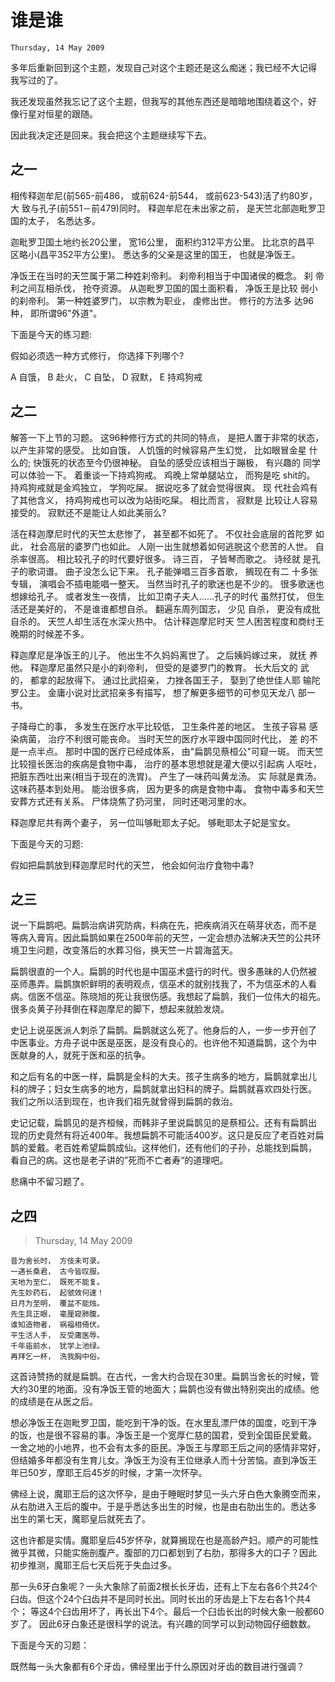 # 谁是谁

`Thursday, 14 May 2009`

多年后重新回到这个主题，发现自己对这个主题还是这么痴迷；我已经不大记得
我写过的了。

我还发现虽然我忘记了这个主题，但我写的其他东西还是暗暗地围绕着这个，好
像行星对恒星的跟随。

因此我决定还是回来。我会把这个主题继续写下去。

## 之一
相传释迦牟尼(前565-前486， 或前624-前544， 或前623-543)活了约80岁， 大
致与孔子(前551－前479)同时。 释迦牟尼在未出家之前， 是天竺北部迦毗罗卫
国的太子， 名悉达多。

迦毗罗卫国土地约长20公里， 宽16公里， 面积约312平方公里。 比北京的昌平
区略小(昌平352平方公里)。 悉达多的父亲是这里的国王， 也就是净饭王。

净饭王在当时的天竺属于第二种姓刹帝利。 刹帝利相当于中国诸侯的概念。 刹
帝利之间互相杀伐， 抢夺资源。 从迦毗罗卫国的国土面积看， 净饭王是比较
弱小的刹帝利。 第一种姓婆罗门， 以宗教为职业， 虔修出世。 修行的方法多
达96种， 即所谓96"外道"。

下面是今天的练习题:

假如必须选一种方式修行， 你选择下列哪个?

A 自饿， B 赴火， C 自坠， D 寂默， E 持鸡狗戒

## 之二

解答一下上节的习题。 这96种修行方式的共同的特点， 是把人置于非常的状态，
以产生非常的感受。 比如自饿， 人饥饿的时候容易产生幻觉， 比如眼冒金星
什么的; 快饿死的状态至今仍很神秘。 自坠的感受应该相当于蹦极， 有兴趣的
同学可以体验一下。 着重谈一下持鸡狗戒。 鸡晚上常单腿站立， 而狗是吃
shit的。 持鸡狗戒就是金鸡独立， 学狗吃屎。 据说吃多了就会觉得很爽。 现
代社会鸡有了其他含义， 持鸡狗戒也可以改为站街吃屎。 相比而言， 寂默是
比较让人容易接受的。 寂默还不是能让人如此美丽么?

活在释迦摩尼时代的天竺太悲惨了， 甚至都不如死了。 不仅社会底层的首陀罗
如此， 社会高层的婆罗门也如此。 人刚一出生就想着如何逃脱这个悲苦的人世。
自杀率很高。 相比较孔子的时代要好很多。 诗三百， 子皆琴而歌之。 诗经就
是孔子的歌词谱。 曲子没怎么记下来。 孔子能弹唱三百多首歌， 搁现在有二
十多张专辑， 演唱会不插电能唱一整天。 当然当时孔子的歌迷也是不少的。
很多歌迷也想嫁给孔子。 或者发生一夜情， 比如卫南子夫人......孔子的时代
虽然打仗， 但生活还是美好的， 不是谁谁都想自杀。 翻遍东周列国志， 少见
自杀， 更没有成批自杀的。 天竺人却生活在水深火热中。 估计释迦摩尼时天
竺人困苦程度和商纣王晚期的时候差不多。

释迦摩尼是净饭王的儿子。 他出生不久妈妈离世了。 之后姨妈嫁过来， 就抚
养他。 释迦摩尼虽然只是小的刹帝利， 但受的是婆罗门的教育。 长大后文的
武的， 都拿的起放得下。 通过比武招亲， 力挫各国王子， 娶到了绝世佳人耶
输陀罗公主。 金庸小说对比武招亲多有描写， 想了解更多细节的可参见天龙八
部一书。

子降母亡的事， 多发生在医疗水平比较低， 卫生条件差的地区。 生孩子容易
感染病菌， 治疗不利很可能丧命。 当时天竺的医疗水平跟中国同时代比， 差
的不是一点半点。 那时中国的医疗已经成体系， 由"扁鹊见蔡桓公"可窥一斑。
而天竺比较擅长医治的疾病是食物中毒， 治疗的基本思想就是灌大便以引起病
人呕吐， 把脏东西吐出来(相当于现在的洗胃)。 产生了一味药叫黄龙汤。 实
际就是粪汤。 这味药基本到处用。 能治很多病， 因为更多的病是食物中毒。
食物中毒多和天竺安葬方式还有关系。 尸体烧焦了扔河里， 同时还喝河里的水。

释迦摩尼共有两个妻子， 另一位叫够毗耶太子妃。 够毗耶太子妃是宝女。

下面是今天的习题:

假如把扁鹊放到释迦摩尼时代的天竺， 他会如何治疗食物中毒?

## 之三

说一下扁鹊吧。扁鹊治病讲究防病，料病在先，把疾病消灭在萌芽状态，而不是
等病入膏肓。因此扁鹊如果在2500年前的天竺，一定会想办法解决天竺的公共环
境卫生问题，改变落后的水葬习俗，换天竺一片碧海蓝天。

扁鹊很直的一个人。扁鹊的时代也是中国巫术盛行的时代。很多愚昧的人仍然被
巫师愚弄。扁鹊旗帜鲜明的表明观点，信巫术的就别找我了，不为信巫术的人看
病。信医不信巫。陈晓旭的死让我很伤感。我想起了扁鹊，我们一位伟大的祖先。
很多炎黄子孙拜倒在释迦摩尼的脚下，想起来就脸发烧。

史记上说巫医派人刺杀了扁鹊。扁鹊就这么死了。他身后的人，一步一步开创了
中医事业。方舟子说中医是巫医，是没有良心的。也许他不知道扁鹊，这个为中
医献身的人，就死于医和巫的抗争。

和之后有名的中医一样，扁鹊是全科的大夫。孩子生病多的地方，扁鹊就拿出儿
科的牌子；妇女生病多的地方，扁鹊就拿出妇科的牌子。扁鹊就喜欢四处行医。
我们之所以活到现在，也许我们祖先就曾得到扁鹊的救治。

史记记载，扁鹊见的是齐桓候，而韩非子里说扁鹊见的是蔡桓公。还有有扁鹊出
现的历史竟然有将近400年。我想扁鹊不可能活400岁。这只是反应了老百姓对扁
鹊的爱戴。老百姓希望扁鹊成仙。这样他们，还有他们的子孙，总能找到扁鹊，
看自己的病。这也是老子讲的”死而不亡者寿“的道理吧。

悲痛中不留习题了。

## 之四

> Thursday, 14 May 2009

```
昔为舍长时， 方伎未可录。
一遇长桑君， 古今皆叹服。
天地为至仁， 既死不能复。
先生妙药石， 起虢效何速！
日月为至明， 覆盆不能烛。
先生具正眼， 毫厘窥肺腹。
谁知造物者， 祸福相倚伏。
平生活人手， 反受庸医辱。
千年庙前水， 犹学上池绿。
再拜乞一杯， 洗我胸中俗。
```

这首诗赞扬的就是扁鹊。在古代，一舍大约合现在30里。扁鹊当舍长的时候，管
大约30里的地面。没有净饭王管的地面大；扁鹊也没有做出特别突出的成绩。他
的成绩是在从医之后。

想必净饭王在迦毗罗卫国，能吃到干净的饭。在水里乱漂尸体的国度，吃到干净
的饭，也是很不容易的事。净饭王是一个宽厚仁慈的国君，受到全国臣民爱戴。
一舍之地的小地界，也不会有太多的臣民。净饭王与摩耶王后之间的感情非常好，
但结婚多年都没有生育儿女。净饭王为没有王位继承人而十分苦恼。直到净饭王
年已50岁，摩耶王后45岁的时候，才第一次怀孕。

佛经上说，魔耶王后的这次怀孕，是由于睡眠时梦见一头六牙白色大象腾空而来，
从右肋进入王后的腹中。于是乎悉达多出生的时候，也是由右肋出生的。悉达多
出生的第七天，魔耶皇后就死去了。

这也许都是实情。魔耶皇后45岁怀孕，就算搁现在也是高龄产妇。顺产的可能性
微乎其微，只能实施剖腹产。腹部的刀口都划到了右肋，那得多大的口子？因此
初步推测，魔耶王后七天后死于失血过多。

那一头6牙白象呢？一头大象除了前面2根长长牙齿，还有上下左右各6个共24个
臼齿。但这个24个臼齿并不是同时长出。同时长出的牙齿是上下左右各1个共4个；
等这4个臼齿用坏了，再长出下4个。最后一个臼齿长出的时候大象一般都60岁了。
因此6牙白象还是很科学的说法。有兴趣的同学可以到动物园仔细数数。

下面是今天的习题：

既然每一头大象都有6个牙齿，佛经里出于什么原因对牙齿的数目进行强调？
